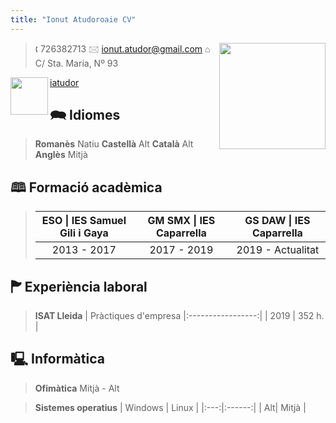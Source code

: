 ```yaml
---
title: "Ionut Atudoroaie CV"
---
```


<img  align="right"  width="170"  height="170"  src="https://ingsolar.cl/wp-content/uploads/2020/02/img_avatar-png.png">

>🕻 726382713
>🖂 ionut.atudor@gmail.com
>⌂ C/ Sta. Maria, Nº 93

<a href="https://github.com/iatudor"><img  align="left"  width="60"  height="60" src="https://pngimg.com/uploads/github/github_PNG40.png"> iatudor</a>

🗪 Idiomes
---
>**Romanès** Natiu
>**Castellà** Alt
>**Català** Alt
>**Anglès** Mitjà

🕮 Formació  acadèmica
---
>| ESO \| IES Samuel Gili i Gaya | GM SMX \| IES Caparrella | GS DAW \| IES Caparrella |
>|:--------------------------------:|:-------------:|:-------------:|
>| 2013 - 2017 | 2017 - 2019 |  2019 - Actualitat  | 

🏲 Experiència laboral
---
>**ISAT Lleida** \| Pràctiques d'empresa
>|:-----------------:|
>| 2019 \| 352 h. | 

🖳 Informàtica
---
>**Ofimàtica** Mitjà - Alt

>**Sistemes operatius**
>| Windows | Linux |
>|:---:|:------:|
>| Alt| Mitjà |
